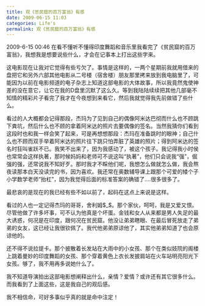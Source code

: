 ```yaml
---
title: 观《贫民窟的百万富翁》有感 
date: 2009-06-15 11:03
categories: Life's
permalink: 观《贫民窟的百万富翁》有感
---
```



2009-6-15 00:46
在看不懂听不懂得印度舞蹈和音乐里我看完了《贫民窟的百万富翁》，我想我是想要说些什么，才会在记事本上打出这些字来。

这电影现在让我对它觉得有些亏欠了。事情是这样的，一两个星期前我就用借来的盘把它和另外六部其他电影从二号楼（宿舍楼）朋友那里拷来放到我电脑里了，可能因为以前在电影频道的电子杂志上知道这部电影的大体故事，所以我竟然鬼使神差的没在意它，让它在我的D盘里沉默了这么久。等到我陆陆续续把其他几部毫不知情的精彩片子看完了我才在今夜想到来看它，然后我就觉得我先前做错了些什么。

看过的人大概都会记得那段，杰玛为了见到自己的偶像阿米达巴彻而什么也不顾跳下粪坑，然后什么也不顾的拿着阿米达的照片去要偶像的签名。当然我猜你们看到这段时也和我一样会笑了起来，可是再想想那段：杰玛在准备跳时的眼神；自己什么也不顾而双手举着阿米达的照片往下跳只怕弄脏了英雄的照片；得到阿米达的签名时狂叫雀跃不已。我笑不出来了，因为我感动了，被这个孩子。我记得我小时侯也常常会这样执著，那时候妈妈和老师可不说这叫“执著”，他们只会说我“强”，倔强的强，还常说我不知好歹。那时我才不睬他们呢，我想怎么做就怎么做，我会熬夜读那本白天没读完的书，因为喜欢。我还常在奥数辅导课上跟那个可爱的矮个子小学数学老师“抬杠”，因为我觉得后面的标准答案的确错了....很多很多了。

最悲哀的是现在的我已经有些不如以前了，起码在这点上来说是这样。

看过的人也一定记得杰玛的哥哥，舍利姆$_$。那个家伙，呵呵，我是又爱又恨。尽管他做了许多坏事，可不认为他真是个坏蛋。金钱和女人从来都是男人失足的最大诱惑，何况是在印度，跟何况在贫民窟。他没让弟弟瞎眼、在最后冒死放走了弟弟的女友，这已经让我很钦佩了。我代他弟弟原谅他了，其实他弟弟知道了也会原谅他的。

还不得不说拉提卡。那个披散着长发站在大雨中的小女孩、那个在类似妓院的阁楼上跳着曼妙的印度舞蹈的女孩、那个穿着黄色上衣长发披肩站在火车站明亮阳光下女孩。够了，我不用再多说她什么了。

我不知道导演拍出这部电影想阐释出什么，亲情？爱情？或许还有其它很多什么。而我看到了上面这些，这是我自己的观后感。

我不相信命，可好多事似乎真的就是命中注定！
